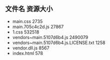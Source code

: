 ##  文件名           资源大小
- main.css           2735
- main.705c4c2d.js           27867
- 1.css           532518
- vendors~main.5107d6b4.js           2490079
- vendors~main.5107d6b4.js.LICENSE.txt           1258
- vendor.dll.js           8567
- index.html           578
